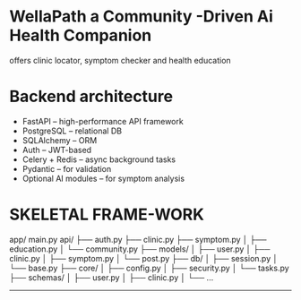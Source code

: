 # WellaPath a Community -Driven Ai Health Companion
offers clinic locator, symptom checker and health education
#  Backend architecture 
* FastAPI – high-performance API framework
* PostgreSQL – relational DB
* SQLAlchemy – ORM
* Auth – JWT-based
* Celery + Redis – async background tasks
* Pydantic – for validation
* Optional AI modules – for symptom analysis
# SKELETAL FRAME-WORK
app/
 main.py
 api/
├── auth.py
├── clinic.py
├── symptom.py
│   ├── education.py
│   └── community.py
├── models/
│   ├── user.py
│   ├── clinic.py
│   ├── symptom.py
│   └── post.py
├── db/
│   ├── session.py
│   └── base.py
├── core/
│   ├── config.py
│   ├── security.py
│   └── tasks.py
├── schemas/
│   ├── user.py
│   ├── clinic.py
│   └── ...
***
